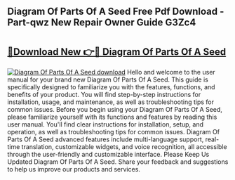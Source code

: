 ## Diagram Of Parts Of A Seed Free Pdf Download - Part-qwz New Repair Owner Guide G3Zc4

# <h2><a href="http://dflu3vl.blite.top/?on=Diagram+Of+Parts+Of+A+Seed">🔗Download New 👉🔴 Diagram Of Parts Of A Seed</a></h2>

[![Diagram Of Parts Of A Seed download](https://i.imgur.com/lujVjoI.png)](http://dflu3vl.blite.top/?on=Diagram+Of+Parts+Of+A+Seed)
Hello and welcome to the user manual for your brand new Diagram Of Parts Of A Seed. This guide is specifically designed to familiarize you with the features, functions, and benefits of your product. You will find step-by-step instructions for installation, usage, and maintenance, as well as troubleshooting tips for common issues. Before you begin using your Diagram Of Parts Of A Seed, please familiarize yourself with its functions and features by reading this user manual. You'll find clear instructions for installation, setup, and operation, as well as troubleshooting tips for common issues. Diagram Of Parts Of A Seed advanced features include multi-language support, real-time translation, customizable widgets, and voice recognition, all accessible through the user-friendly and customizable interface. Please Keep Us Updated Diagram Of Parts Of A Seed. Share your feedback and suggestions to help us improve our products and services.
